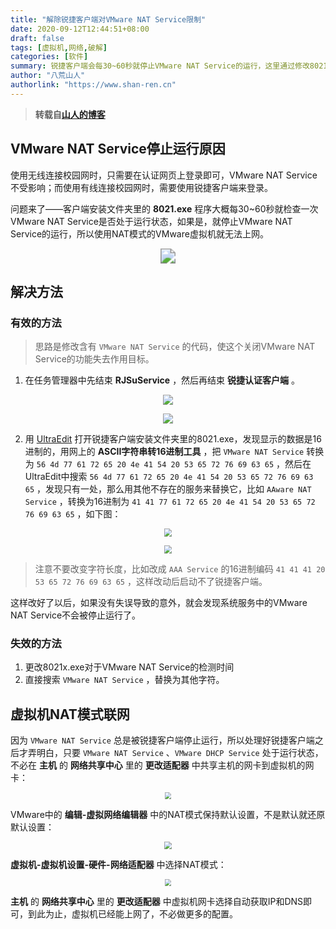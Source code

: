 ```yaml
---
title: "解除锐捷客户端对VMware NAT Service限制"
date: 2020-09-12T12:44:51+08:00
draft: false
tags: [虚拟机,网络,破解]
categories: [软件]
summary: 锐捷客户端会每30~60秒就停止VMware NAT Service的运行，这里通过修改8021x.exe来解除限制
author: "八荒山人"
authorlink: "https://www.shan-ren.cn"
---
```


> **转载自[山人的博客](https://www.shan-ren.cn)**

## VMware NAT Service停止运行原因

使用无线连接校园网时，只需要在认证网页上登录即可，VMware NAT Service不受影响；而使用有线连接校园网时，需要使用锐捷客户端来登录。

问题来了——客户端安装文件夹里的 **8021.exe** 程序大概每30~60秒就检查一次VMware NAT Service是否处于运行状态，如果是，就停止VMware NAT Service的运行，所以使用NAT模式的VMware虚拟机就无法上网。

<p align="center"><img src="https://cdn.jsdelivr.net/gh/BahuangShanren/picture@master/锐捷客户端版本.png" style="zoom:150%;" /></p>

## 解决方法

### 有效的方法

> 思路是修改含有 `VMware NAT Service` 的代码，使这个关闭VMware NAT Service的功能失去作用目标。

1. 在任务管理器中先结束 **RJSuService** ，然后再结束 **锐捷认证客户端** 。

<p align="center"><img src="https://cdn.jsdelivr.net/gh/BahuangShanren/picture@master/RJSuService.png" /></p>

<p align="center"><img src="https://cdn.jsdelivr.net/gh/BahuangShanren/picture@master/锐捷认证客户端.png" /></p>

2. 用 [UltraEdit](https://www.ultraedit.com/downloads/ultraedit-download/) 打开锐捷客户端安装文件夹里的8021.exe，发现显示的数据是16进制的，用网上的 **ASCII字符串转16进制工具** ，把 `VMware NAT Service` 转换为 `56 4d 77 61 72 65 20 4e 41 54 20 53 65 72 76 69 63 65` ，然后在UltraEdit中搜索 `56 4d 77 61 72 65 20 4e 41 54 20 53 65 72 76 69 63 65` ，发现只有一处，那么用其他不存在的服务来替换它，比如 `AAware NAT Service` ，转换为16进制为 `41 41 77 61 72 65 20 4e 41 54 20 53 65 72 76 69 63 65` ，如下图：

<p align="center"><img src="https://cdn.jsdelivr.net/gh/BahuangShanren/picture@master/%E6%90%9C%E7%B4%A2VMware%20NAT%20Service%E4%BD%8D%E7%BD%AE.png" style="zoom:80%;" /></p>

<p align="center"><img src="https://cdn.jsdelivr.net/gh/BahuangShanren/picture@master/%E6%9B%BF%E6%8D%A2%E4%B8%BAAAware%20NAT%20Service.png" style="zoom:80%;" /></p>



> 注意不要改变字符长度，比如改成 `AAA Service` 的16进制编码 `41 41 41 20 53 65 72 76 69 63 65` ，这样改动后启动不了锐捷客户端。

这样改好了以后，如果没有失误导致的意外，就会发现系统服务中的VMware NAT Service不会被停止运行了。

### 失效的方法

1. 更改8021x.exe对于VMware NAT Service的检测时间
2. 直接搜索 `VMware NAT Service` ，替换为其他字符。

## 虚拟机NAT模式联网

因为 `VMware NAT Service` 总是被锐捷客户端停止运行，所以处理好锐捷客户端之后才弄明白，只要 `VMware NAT Service` 、`VMware DHCP Service` 处于运行状态，不必在 **主机** 的 **网络共享中心** 里的 **更改适配器** 中共享主机的网卡到虚拟机的网卡：

<p align="center"><img src="https://cdn.jsdelivr.net/gh/BahuangShanren/picture@master/主机网卡共享给虚拟机.png" style="zoom: 67%;" /></p>

VMware中的 **编辑-虚拟网络编辑器** 中的NAT模式保持默认设置，不是默认就还原默认设置：

<p align="center"><img src="https://cdn.jsdelivr.net/gh/BahuangShanren/picture@master/NAT设置.png" style="zoom: 80%;" /></p>

**虚拟机-虚拟机设置-硬件-网络适配器** 中选择NAT模式：

<p align="center"><img src="https://cdn.jsdelivr.net/gh/BahuangShanren/picture@master/选择NAT模式.png" style="zoom:67%;" /></p>

 **主机** 的 **网络共享中心** 里的 **更改适配器** 中虚拟机网卡选择自动获取IP和DNS即可，到此为止，虚拟机已经能上网了，不必做更多的配置。